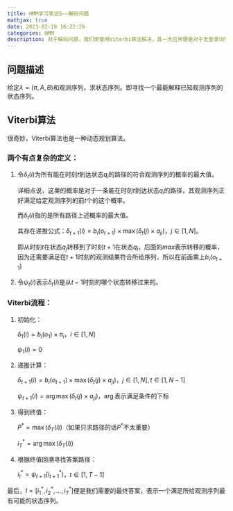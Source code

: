 ```yaml
---
title: HMM学习笔记5——解码问题
mathjax: true
date: 2023-02-19 16:22:29
categories: HMM
description: 对于解码问题，我们常使用Viterbi算法解决，其一大应用便是对于无登录词情况下的句子分词
---
```


## 问题描述

给定$\lambda=(\pi,A,B)$和观测序列，求状态序列。即寻找一个最能解释已知观测序列的状态序列。

## Viterbi算法

很奇妙，Viterbi算法也是一种动态规划算法。

### 两个有点复杂的定义：

1. 令$\delta_t(i)$为所有能在时刻$t$到达状态$q_i$的路径的符合观测序列的概率的最大值。

    详细点说，这里的概率是对于一条能在时刻$t$到达状态$q_i$的路径，其观测序列正好满足给定观测序列的前$t$个的这个概率。

    而$\delta_t(i)$指的是所有路径上述概率的最大值。

    其存在递推公式：$\delta_{t+1}(i)=b_i(o_{t+1})\times \max(\delta_t(j)\times a_{ji})$，$j\in[1,N]$。

    即从时刻$t$在状态$q_j$转移到了时刻$t+1$在状态$q_i$，后面的$max$表示转移的概率，因为还需要满足在$t+1$时刻的观测结果符合所给序列，所以在前面乘上$b_i(o_{t+1})$

2. 令$\psi_t(i)$表示$\delta_t(i)$是从$t-1$时刻的哪个状态转移过来的。

### Viterbi流程：

1. 初始化：

    $\delta_1(i)=b_i(o_1)\times \pi_i$，$i\in[1,N]$

    $\psi_1(i)=0$

2. 递推计算：

    $\delta_{t+1}(i)=b_i(o_{t+1})\times \max(\delta_t(j)\times a_{ji})$，$j\in[1,N],t\in[1,N-1]$

    $\psi_{t+1}(i)=\arg\max(\delta_t(j)\times a_{ji})$，$\arg$表示满足条件的下标

3. 得到终值：

    $P^*=\max(\delta_T(i))$（如果只求路径的话$P^*$不太重要）

    $i_{T}^*=\arg\max(\delta_T(i))$

4. 根据终值回溯寻找答案路径：

    $i_t^*=\psi_{t+1}(i_{t+1}^*)$，$t\in[1,T-1]$


最后，$I=[i_1^*,i_2^*,\dots,i_T^*]$便是我们需要的最终答案，表示一个满足所给观测序列最有可能的状态序列。

​    

​    

​    

​    

